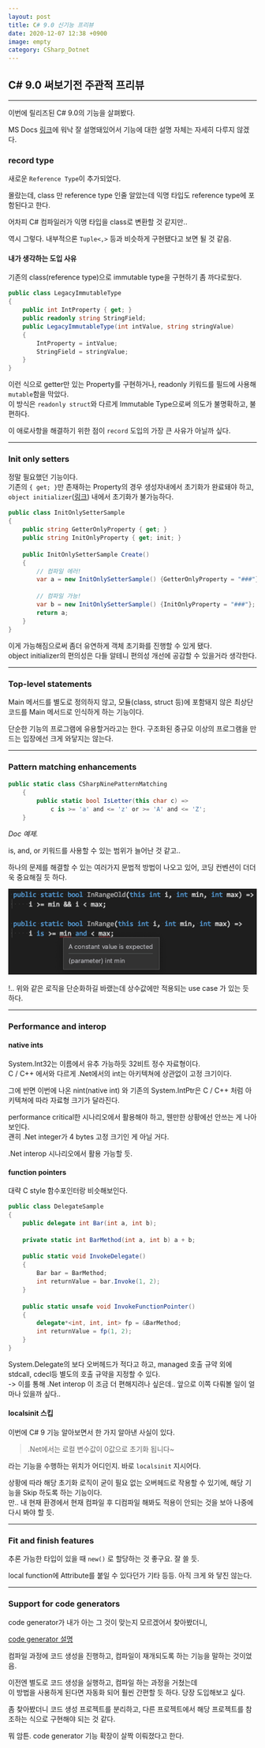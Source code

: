 ```yaml
---
layout: post
title: C# 9.0 신기능 프리뷰
date: 2020-12-07 12:38 +0900
image: empty
category: CSharp_Dotnet
--- 
```


## C# 9.0 써보기전 주관적 프리뷰

---

이번에 릴리즈된 C# 9.0의 기능을 살펴봤다. 

MS Docs [링크](https://docs.microsoft.com/ko-kr/dotnet/csharp/whats-new/csharp-9)에 워낙 잘 설명돼있어서 기능에 대한 설명 자체는 자세히 다루지 않겠다.

### record type

새로운 `Reference Type`이 추가되었다.

몰랐는데, class 만 reference type 인줄 알았는데 익명 타입도 reference type에 포함된다고 한다.

어차피 C# 컴파일러가 익명 타입을 class로 변환할 것 같지만..

<html>
<script src="https://gist.github.com/penspanic/e25ebe8c3b2eef1e2fc01e6f9cbaa962.js"></script>
</html>

역시 그렇다. 내부적으론 `Tuple<,>` 등과 비슷하게 구현됐다고 보면 될 것 같음.

#### 내가 생각하는 도입 사유

기존의 class(reference type)으로 immutable type을 구현하기 좀 까다로웠다.

```csharp
public class LegacyImmutableType
{
    public int IntProperty { get; }
    public readonly string StringField;
    public LegacyImmutableType(int intValue, string stringValue)
    {
        IntProperty = intValue;
        StringField = stringValue;
    }
}
```
이런 식으로 getter만 있는 Property를 구현하거나, readonly 키워드를 필드에 사용해 `mutable`함을 막았다.  
이 방식은 `readonly struct`와 다르게 Immutable Type으로써 의도가 불명확하고, 불편하다.

이 애로사항을 해결하기 위한 점이 `record` 도입의 가장 큰 사유가 아닐까 싶다.

---

### Init only setters

정말 필요했던 기능이다.  
기존의 `{ get; }`만 존재하는 Property의 경우 생성자내에서 초기화가 완료돼야 하고,  
`object initializer`([링크](https://docs.microsoft.com/ko-kr/dotnet/csharp/programming-guide/classes-and-structs/how-to-initialize-objects-by-using-an-object-initializer)) 내에서 초기화가 불가능하다.

```csharp   
public class InitOnlySetterSample
{
    public string GetterOnlyProperty { get; }
    public string InitOnlyProperty { get; init; }

    public InitOnlySetterSample Create()
    {
        // 컴파일 에러!
        var a = new InitOnlySetterSample() {GetterOnlyProperty = "###"};

        // 컴파일 가능!
        var b = new InitOnlySetterSample() {InitOnlyProperty = "###"};
        return a;
    }
}
```

이게 가능해짐으로써 좀더 유연하게 객체 초기화를 진행할 수 있게 됐다.  
object initializer의 편의성은 다들 알테니 편의성 개선에 공감할 수 있을거라 생각한다.

---

### Top-level statements

Main 메서드를 별도로 정의하지 않고, 모듈(class, struct 등)에 포함돼지 않은 최상단 코드를
Main 메서드로 인식하게 하는 기능이다.

단순한 기능의 프로그램에 유용할거라고는 한다. 구조화된 중규모 이상의 프로그램을 만드는 입장에선 크게 와닿지는 않는다.

---

### Pattern matching enhancements

```csharp
public static class CSharpNinePatternMatching
    {
        public static bool IsLetter(this char c) =>
            c is >= 'a' and <= 'z' or >= 'A' and <= 'Z';
    }
```
*Doc 예제.*

is, and, or 키워드를 사용할 수 있는 범위가 늘어난 것 같고..

하나의 문제를 해결할 수 있는 여러가지 문법적 방법이 나오고 있어, 코딩 컨벤션이 더더욱 중요해질 듯 하다.

![이미지](1.png)

!.. 위와 같은 로직을 단순화하길 바랬는데 상수값에만 적용되는 use case 가 있는 듯 하다.  

---

### Performance and interop
#### native ints

System.Int32는 이름에서 유추 가능하듯 32비트 정수 자료형이다.  
C / C++ 에서와 다르게 .Net에서의 int는 아키텍쳐에 상관없이 고정 크기이다.

그에 반면 이번에 나온 nint(native int) 와 기존의 System.IntPtr은 C / C++ 처럼 아키텍쳐에 따라 자료형 크기가 달라진다.

performance critical한 시나리오에서 활용해야 하고, 웬만한 상황에선 안쓰는 게 나아보인다.  
괜히 .Net integer가 4 bytes 고정 크기인 게 아닐 거다.

.Net interop 시나리오에서 활용 가능할 듯.

#### function pointers

대략 C style 함수포인터랑 비슷해보인다.

```csharp
public class DelegateSample
{
    public delegate int Bar(int a, int b);

    private static int BarMethod(int a, int b) a + b;

    public static void InvokeDelegate()
    {
        Bar bar = BarMethod;
        int returnValue = bar.Invoke(1, 2);
    }

    public static unsafe void InvokeFunctionPointer()
    {
        delegate*<int, int, int> fp = &BarMethod;
        int returnValue = fp(1, 2);
    }
}
```

System.Delegate의 보다 오버헤드가 적다고 하고,
managed 호출 규약 외에 stdcall, cdecl등 별도의 호출 규약을 지정할 수 있다.  
-> 이를 통해 .Net interop 이 조금 더 편해지려나 싶은데.. 앞으로 이쪽 다뤄볼 일이 얼마나 있을까 싶다..

#### localsinit 스킵

이번에 C# 9 기능 알아보면서 한 가지 알아낸 사실이 있다.

> .Net에서는 로컬 변수값이 0값으로 초기화 됩니다~

라는 기능을 수행하는 위치가 어디인지. 바로 `localsinit` 지시어다.

상황에 따라 해당 초기화 로직이 굳이 필요 없는 오버헤드로 작용할 수 있기에, 해당 기능을 Skip 하도록 하는 기능이다.  
만.. 내 현재 환경에서 현재 컴파일 후 디컴파일 해봐도 적용이 안되는 것을 보아 나중에 다시 봐야 할 듯.

---

### Fit and finish features

추론 가능한 타입이 있을 때 `new()` 로 할당하는 것 좋구요. 잘 쓸 듯.

local function에 Attribute를 붙일 수 있다던가 기타 등등. 아직 크게 와 닿진 않는다.

---

### Support for code generators

code generator가 내가 아는 그 것이 맞는지 모르겠어서 찾아봤더니,  

[code generator 설명](https://devblogs.microsoft.com/dotnet/introducing-c-source-generators/)


컴파일 과정에 코드 생성을 진행하고, 컴파일이 재개되도록 하는 기능을 말하는 것이었음.

이전엔 별도로 코드 생성을 실행하고, 컴파일 하는 과정을 거쳤는데  
이 방법을 사용하게 된다면 자동화 되어 훨씬 간편할 듯 하다. 당장 도입해보고 싶다.

좀 찾아봤더니 코드 생성 프로젝트를 분리하고, 다른 프로젝트에서 해당 프로젝트를 참조하는 식으로 구현해야 되는 것 같다.

뭐 암튼. code generator 기능 확장이 살짝 이뤄졌다고 한다.